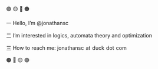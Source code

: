 :purple_circle: :yellow_circle: :red_circle: :orange_circle:

&#19968; Hello, I’m @jonathansc

&#20108; I’m interested in logics, automata theory and optimization

&#19977; How to reach me: jonathansc &#8202;at&#8202; duck &#8202;dot&#8202; com

:orange_circle: :red_circle: :yellow_circle: :purple_circle: 
